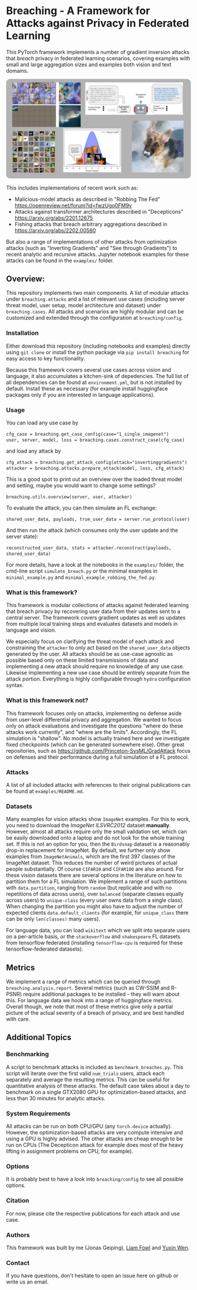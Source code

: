 # Breaching - A Framework for Attacks against Privacy in Federated Learning

This PyTorch framework implements a number of gradient inversion attacks that *breach* privacy in federated learning scenarios,
covering examples with small and large aggregation sizes and examples both vision and text domains.


![](examples/teaser_breaching.png)

This includes implementations of recent work such as:
* Malicious-model attacks as described in "Robbing The Fed" https://openreview.net/forum?id=fwzUgo0FM9v
* Attacks against transformer architectures described in "Decepticons" https://arxiv.org/abs/2201.12675
* Fishing attacks that breach arbitrary aggregations described in https://arxiv.org/abs/2202.00580

But also a range of implementations of other attacks from optimization attacks (such as "Inverting Gradients" and "See through Gradients") to recent analytic and recursive attacks. Jupyter notebook examples for these attacks can be found in the `examples/` folder.

## Overview:
This repository implements two main components. A list of modular attacks under `breaching.attacks` and a list of relevant use cases (including server threat model, user setup, model architecture and dataset) under `breaching.cases`. All attacks and scenarios are highly modular and can be customized and extended through the configuration at `breaching/config`.

### Installation
Either download this repository (including notebooks and examples) directly using `git clone` or install the python package via `pip install breaching` for easy access to key functionality.

Because this framework covers several use cases across vision and language, it also accumulates a kitchen-sink of depedencies. The full list of all dependencies can be found at `environment.yml`, but is not installed by default. Install these as necessary (for example install huggingface packages only if you are interested in language applications).


### Usage
You can load any use case by
```
cfg_case = breaching.get_case_config(case="1_single_imagenet")
user, server, model, loss = breaching.cases.construct_case(cfg_case)
```
and load any attack by
```
cfg_attack = breaching.get_attack_config(attack="invertinggradients")
attacker = breaching.attacks.prepare_attack(model, loss, cfg_attack)
```

This is a good spot to print out an overview over the loaded threat model and setting, maybe you would want to change some settings?
```
breaching.utils.overview(server, user, attacker)
```

To evaluate the attack, you can then simulate an FL exchange:
```
shared_user_data, payloads, true_user_data = server.run_protocol(user)
```
And then run the attack (which consumes only the user update and the server state):
```
reconstructed_user_data, stats = attacker.reconstruct(payloads, shared_user_data)
```

For more details, have a look at the notebooks in the `examples/` folder, the cmd-line script `simulate_breach.py` or the minimal examples in `minimal_example.py` and `minimal_example_robbing_the_fed.py`.

### What is this framework?
This framework is modular collections of attacks against federated learning that breach privacy by recovering user data from their updates sent to a central server. The framework covers gradient updates as well as updates from multiple local training steps and evaluates datasets and models in language and vision.

We especially focus on clarifying the threat model of each attack and constraining the `attacker` to only act based on the `shared_user_data` objects generated by the user. All attacks should be as use-case agnostic as possible based only on these limited transmissions of data and implementing a new attack should require no knowledge of any use case. Likewise implementing a new use case should be entirely separate from the attack portion. Everything is highly configurable through `hydra` configuration syntax.

### What is this framework not?
This framework focuses only on attacks, implementing no defense aside from user-level differential privacy and aggregation. We wanted to focus only on attack evaluations and investigate the questions "where do these attacks work currently", and "where are the limits". Accordingly, the FL simulation is "shallow". No model is actually trained here and we investigate fixed checkpoints (which can be generated somewhere else). Other great repositories, such as https://github.com/Princeton-SysML/GradAttack focus on defenses and their performance during a full simulation of a FL protocol.


### Attacks
A list of all included attacks with references to their original publications can be found at `examples/README.md`.

### Datasets
Many examples for vision attacks show `ImageNet` examples. For this to work, you need to download the *ImageNet ILSVRC2012* dataset **manually**. However, almost all attacks require only the small validation set, which can be easily downloaded onto a laptop and do not look for the whole training set. If this is not an option for you, then the `Birdsnap` dataset is a reasonably drop-in replacement for ImageNet. By default, we further only show examples from `ImageNetAnimals`, which are the first 397 classes of the ImageNet dataset. This reduces the number of weird pictures of actual people substantially. Of course `CIFAR10` and `CIFAR100` are also around.
For these vision datasets there are several options in the literature on how to partition them for a FL simulation. We implement a range of such partitions with `data.partition`, ranging from `random` (but replicable and with no repetitions of data across users), over `balanced` (separate classes equally across users) to `unique-class` (every user owns data from a single class). When changing the partition you might also have to adjust the number of expected clients `data.default_clients` (for example, for `unique_class` there can be only `len(classes)` many users).

For language data, you can load `wikitext` which we split into separate users on a per-article basis, or the `stackoverflow` and `shakespeare` FL datasets from tensorflow federated (installing `tensorflow-cpu` is required for these tensorflow-federated datasets).

## Metrics

We implement a range of metrics which can be queried through `breaching.analysis.report`. Several metrics (such as CW-SSIM and R-PSNR) require additional packages to be installed - they will warn about this. For language data we hook into a range of huggingface metrics. Overall though, we note that most of these metrics give only a partial picture of the actual severity of a breach of privacy, and are best handled with care.

## Additional Topics

### Benchmarking
A script to benchmark attacks is included as `benchmark_breaches.py`. This script will iterate over the first valid `num_trials` users, attack each separately and average the resulting metrics. This can be useful for quantitative analysis of these attacks. The default case takes about a day to benchmark on a single GTX2080 GPU for optimization-based attacks, and less than 30 minutes for analytic attacks.

### System Requirements
All attacks can be run on both CPU/GPU (any `torch.device` actually). However, the optimization-based attacks are very compute intensive and using a GPU is highly advised. The other attacks are cheap enough to be run on CPUs (The Decepticon attack for example does most of the heavy lifting in assignment problems on CPU, for example).

### Options
It is probably best to have a look into `breaching/config` to see all possible options.


### Citation
For now, please cite the respective publications for each attack and use case.

### Authors
This framework was built by me (Jonas Geiping), [Liam Fowl](https://github.com/lhfowl) and [Yuxin Wen](https://github.com/YuxinWenRick).

### Contact
If you have questions, don't hesitate to open an issue here on github or write us an email.
